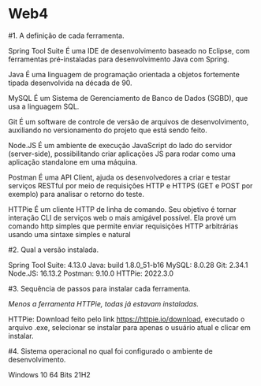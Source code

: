 # Web4



#1. A definição de cada ferramenta.

Spring Tool Suite
É uma IDE de desenvolvimento baseado no Eclipse, com ferramentas pré-instaladas para desenvolvimento Java com Spring.

Java
É uma linguagem de programação orientada a objetos fortemente tipada desenvolvida na década de 90.

MySQL
É um Sistema de Gerenciamento de Banco de Dados (SGBD), que usa a linguagem SQL.

Git
É um software de controle de versão de arquivos de desenvolvimento, auxiliando no versionamento do projeto que está sendo feito.

Node.JS
É um ambiente de execução JavaScript do lado do servidor (server-side), possibilitando criar aplicações JS para rodar como uma aplicação standalone em uma máquina.

Postman
É uma API Client, ajuda os desenvolvedores a criar e testar serviços RESTful por meio de requisições HTTP e HTTPS (GET e POST por exemplo) para analisar o retorno do teste.

HTTPie
É um cliente HTTP de linha de comando. Seu objetivo é tornar interação CLI de serviços web o mais amigável possível. Ela prové um comando http simples que permite enviar requisições HTTP arbitrárias usando uma sintaxe simples e natural


#2. Qual a versão instalada.

Spring Tool Suite: 4.13.0
Java: build 1.8.0_51-b16
MySQL: 8.0.28
Git: 2.34.1
Node.JS: 16.13.2
Postman: 9.10.0
HTTPie: 2022.3.0

#3. Sequência de passos para instalar cada ferramenta.

*Menos a ferramenta HTTPie, todas já estavam instaladas.*

HTTPie: Download feito pelo link https://httpie.io/download, executado o arquivo .exe, selecionar se instalar para apenas o usuário atual e clicar em instalar.

#4. Sistema operacional no qual foi configurado o
ambiente de desenvolvimento.

Windows 10 64 Bits 21H2

